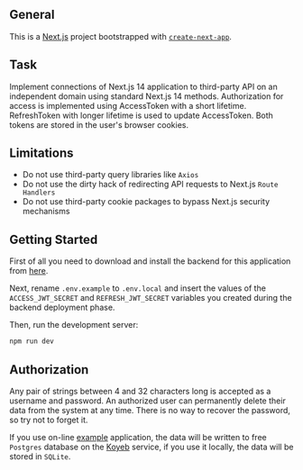 ## General

This is a [Next.js](https://nextjs.org/) project bootstrapped with [`create-next-app`](https://github.com/vercel/next.js/tree/canary/packages/create-next-app).

## Task
Implement connections of Next.js 14 application to third-party API on an independent domain using standard Next.js 14 methods.
Authorization for access is implemented using AccessToken with a short lifetime. RefreshToken with longer lifetime is used to update AccessToken.  Both tokens are stored in the user's browser cookies.

## Limitations
- Do not use third-party query libraries like `Axios`
- Do not use the dirty hack of redirecting API requests to Next.js `Route Handlers`
- Do not use third-party cookie packages to bypass Next.js security mechanisms

## Getting Started
First of all you need to download and install the backend for this application from [here](https://github.com/zakharsk/cookies-refresh-back.git).

Next, rename `.env.example` to `.env.local` and insert the values of the `ACCESS_JWT_SECRET` and `REFRESH_JWT_SECRET` variables you created during the backend deployment phase.

Then, run the development server:

```bash
npm run dev
```

## Authorization
Any pair of strings between 4 and 32 characters long is accepted as a username and password. An authorized user can permanently delete their data from the system at any time.
There is no way to recover the password, so try not to forget it.

If you use on-line [example](https://cookies-refresh-front.vercel.app/) application, the data will be written to free `Postgres` database on the [Koyeb](https://www.koyeb.com/) service, if you use it locally, the data will be stored in `SQLite`. 